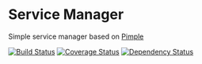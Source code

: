 Service Manager
===============

Simple service manager based on [Pimple](http://pimple.sensiolabs.org/)

[![Build Status](https://travis-ci.org/moriony/service-manager.png?branch=master)](https://travis-ci.org/moriony/service-manager)
[![Coverage Status](https://coveralls.io/repos/moriony/service-manager/badge.png)](https://coveralls.io/r/moriony/service-manager)
[![Dependency Status](https://www.versioneye.com/user/projects/51f387eb632bac38ba001d3c/badge.png)](https://www.versioneye.com/user/projects/51f387eb632bac38ba001d3c)
